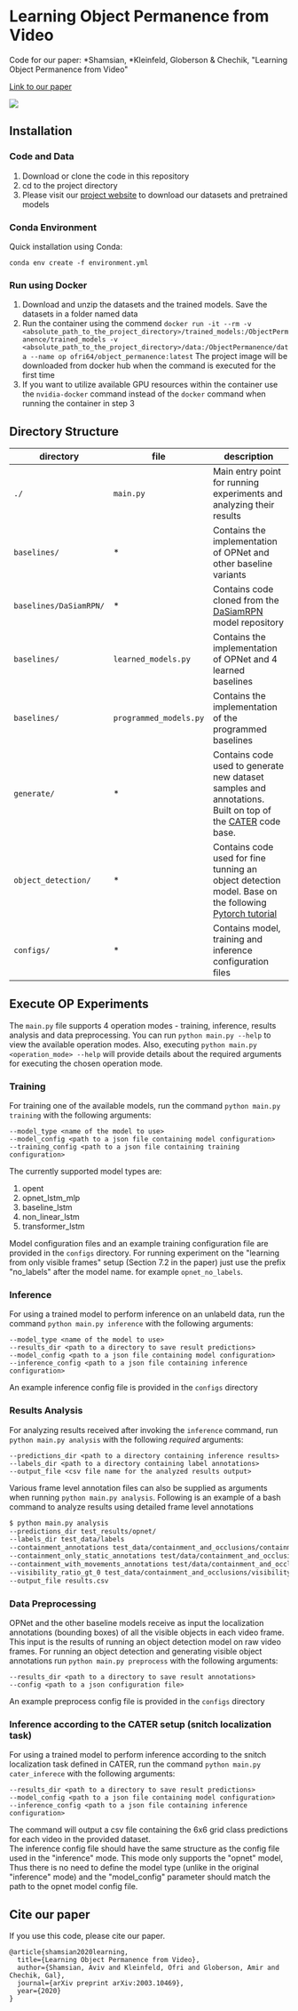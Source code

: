 # Learning Object Permanence from Video
Code for our paper: *Shamsian, *Kleinfeld, Globerson & Chechik, "Learning Object Permanence from Video" <br>

<a href="https://arxiv.org/abs/2003.10469" target="_blank">Link to our paper</a> <br>
<!-- <a href="https://chechiklab.biu.ac.il/~yuvval/COSMO/" target="_blank">project page</a> <br> -->

![](gifs/opnet.gif)

## Installation
### Code and Data

 1. Download or clone the code in this repository
 2. cd to the project directory
 3. Please visit our [project website](https://chechiklab.biu.ac.il/~avivshamsian/OP/OP_HTML.html#DatasetLinks) to download our datasets and pretrained models

### Conda Environment

Quick installation using Conda:

`conda env create -f environment.yml`

### Run using Docker
  1. Download and unzip the datasets and the trained models. Save the datasets in a folder named data
  2. Run the container using the commend `docker run -it --rm -v <absolute_path_to_the_project_directory>/trained_models:/ObjectPermanence/trained_models -v <absolute_path_to_the_project_directory>/data:/ObjectPermanence/data --name op ofri64/object_permanence:latest`
  The project image will be downloaded from docker hub when the command is executed for the first time
  3. If you want to utilize available GPU resources within the container use the `nvidia-docker` command instead of the `docker` command when running the container in step 3 


## Directory Structure
directory | file | description
---|---|---
`./` | `main.py` | Main entry point for running experiments and analyzing their results
`baselines/` | * | Contains the implementation of OPNet and other baseline variants
`baselines/DaSiamRPN/` | * | Contains code cloned from the [DaSiamRPN](https://github.com/foolwood/DaSiamRPN) model repository
`baselines/` | `learned_models.py` | Contains the implementation of OPNet and 4 learned baselines
`baselines/` | `programmed_models.py` | Contains the implementation of the programmed baselines
`generate/` | * | Contains code used to generate new dataset samples and annotations. Built on top of the [CATER](https://github.com/rohitgirdhar/CATER) code base.
`object_detection/` | * | Contains code used for fine tunning an object detection model. Base on the following [Pytorch tutorial](https://pytorch.org/tutorials/intermediate/torchvision_tutorial.html)
`configs/` | * | Contains model, training and inference configuration files


## Execute OP Experiments
The `main.py` file supports 4 operation modes - training, inference, results analysis and data preprocessing.
You can run `python main.py --help` to view the available operation modes.
Also, executing `python main.py <operation_mode> --help` will provide details about the required arguments for executing the chosen operation mode.

### Training
For training one of the available models,
run the command `python main.py training` with the following arguments:
```
--model_type <name of the model to use>
--model_config <path to a json file containing model configuration>
--training_config <path to a json file containing training configuration>
```

The currently supported model types are:
1. opent
2. opnet_lstm_mlp
3. baseline_lstm
4. non_linear_lstm
5. transformer_lstm

Model configuration files and an example training configuration file are provided in the `configs` directory.
For running experiment on the "learning from only visible frames" setup (Section 7.2 in the paper) just use the prefix "no_labels" after the model name. for example ```opnet_no_labels```.

### Inference
For using a trained model to perform inference on an unlabeld data,
run the command `python main.py inference` with the following arguments:
```
--model_type <name of the model to use>
--results_dir <path to a directory to save result predictions>
--model_config <path to a json file containing model configuration>
--inference_config <path to a json file containing inference configuration>
```
An example inference config file is provided in the `configs` directory

### Results Analysis
For analyzing results received after invoking the `inference` command, run `python main.py analysis` with the following *required* arguments:
```
--predictions_dir <path to a directory containing inference results>
--labels_dir <path to a directory containing label annotations>
--output_file <csv file name for the analyzed results output>
```
Various frame level annotation files can also be supplied as arguments when running `python main.py analysis`.
Following is an example of a bash command to analyze results using detailed frame level annotations
```sh
$ python main.py analysis
--predictions_dir test_results/opnet/
--labels_dir test_data/labels
--containment_annotations test_data/containment_and_occlusions/containment_annotations.txt
--containment_only_static_annotations test/data/containment_and_occlusions/containment_only_static_annotations.txt
--containment_with_movements_annotations test/data/containment_and_occlusions/containment_with_move_annotations.txt
--visibility_ratio_gt_0 test_data/containment_and_occlusions/visibility_rate_gt_0.txt
--output_file results.csv
```

### Data Preprocessing
OPNet and the other baseline models receive as input the localization annotations (bounding boxes) of all the visible objects in each video frame.
This input is the results of running an object detection model on raw video frames.
For running an object detection and generating visible object annotations run `python main.py preprocess` with the following arguments:
```
--results_dir <path to a directory to save result annotations>
--config <path to a json configuration file>
```
An example preprocess config file is provided in the `configs` directory

### Inference according to the CATER setup (snitch localization task)
For using a trained model to perform inference according to the snitch localization task defined in CATER,
run the command `python main.py cater_inferece` with the following arguments:
```
--results_dir <path to a directory to save result predictions>
--model_config <path to a json file containing model configuration>
--inference_config <path to a json file containing inference configuration>
```
The command will output a csv file containing the 6x6 grid class predictions for each video in the provided dataset.  
The inference config file should have the same structure as the config file used in the "inference" mode.
This mode only supports the "opnet" model, Thus there is no need to define the model type (unlike in the original "inference" mode)
and the "model_config" parameter should match the path to the opnet model config file.


## Cite our paper
If you use this code, please cite our paper.
```
@article{shamsian2020learning,
  title={Learning Object Permanence from Video},
  author={Shamsian, Aviv and Kleinfeld, Ofri and Globerson, Amir and Chechik, Gal},
  journal={arXiv preprint arXiv:2003.10469},
  year={2020}
}
```

